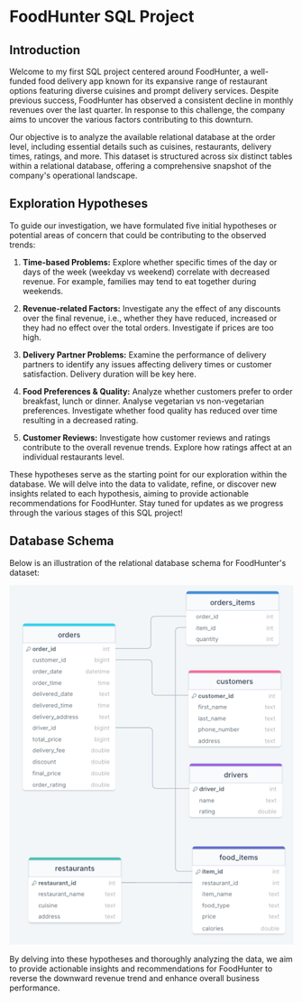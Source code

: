# FoodHunter SQL Project

## Introduction

Welcome to my first SQL project centered around FoodHunter, a well-funded food delivery app known for its expansive range of restaurant options featuring diverse cuisines and prompt delivery services. Despite previous success, FoodHunter has observed a consistent decline in monthly revenues over the last quarter. In response to this challenge, the company aims to uncover the various factors contributing to this downturn.

Our objective is to analyze the available relational database at the order level, including essential details such as cuisines, restaurants, delivery times, ratings, and more. This dataset is structured across six distinct tables within a relational database, offering a comprehensive snapshot of the company's operational landscape.

## Exploration Hypotheses

To guide our investigation, we have formulated five initial hypotheses or potential areas of concern that could be contributing to the observed trends:

1. **Time-based Problems:** Explore whether specific times of the day or days of the week (weekday vs weekend) correlate with decreased revenue. For example, families may tend to eat together during weekends. 

2. **Revenue-related Factors:** Investigate any the effect of any discounts over the final revenue, i.e., whether they have reduced, increased or they had no effect over the total orders. Investigate if prices are too high.

3. **Delivery Partner Problems:** Examine the performance of delivery partners to identify any issues affecting delivery times or customer satisfaction. Delivery duration will be key here.

4. **Food Preferences & Quality:** Analyze whether customers prefer to order breakfast, lunch or dinner. Analyse vegetarian vs non-vegetarian preferences. Investigate whether food quality has reduced over time resulting in a decreased rating.

5. **Customer Reviews:** Investigate how customer reviews and ratings contribute to the overall revenue trends. Explore how ratings affect at an individual restaurants level.

These hypotheses serve as the starting point for our exploration within the database. We will delve into the data to validate, refine, or discover new insights related to each hypothesis, aiming to provide actionable recommendations for FoodHunter. Stay tuned for updates as we progress through the various stages of this SQL project!

## Database Schema

Below is an illustration of the relational database schema for FoodHunter's dataset:

![Database Schema](https://github.com/guille-gil/SQL-portfolio/raw/main/Foodhunter/schema.png)

By delving into these hypotheses and thoroughly analyzing the data, we aim to provide actionable insights and recommendations for FoodHunter to reverse the downward revenue trend and enhance overall business performance. 

